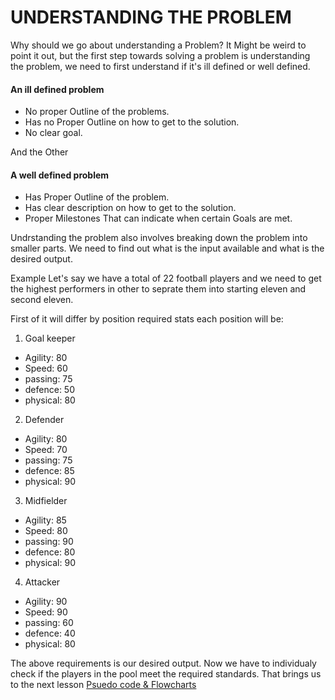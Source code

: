 # UNDERSTANDING THE PROBLEM
Why should we go about understanding a Problem? It Might be weird to point it out, but the first step towards solving a problem is understanding the problem, we need to first understand if it's ill defined or well defined.

  
  #### An ill defined problem 
   - No proper Outline of the problems.
   - Has no Proper Outline on how to get to the solution.
   - No clear goal.

And the Other 

  #### A well defined problem 
   - Has Proper Outline of the problem.
   - Has clear description on how to get to the solution.
   - Proper Milestones That can indicate when certain Goals are met.



Undrstanding the problem also involves breaking down the problem into smaller parts. We need to find out what is the input available and what is the desired output.

Example
Let's say we have a total of 22 football players and we need to get the highest performers in other to seprate them into starting eleven and second eleven.

First of it will differ by position required stats each position will be: 

 1. Goal keeper 
  - Agility: 80
  - Speed: 60
  - passing: 75
  - defence: 50
  - physical: 80


 2. Defender
  - Agility: 80
  - Speed: 70
  - passing: 75
  - defence: 85
  - physical: 90


 3. Midfielder
  - Agility: 85
  - Speed: 80
  - passing: 90
  - defence: 80
  - physical: 90

  4. Attacker
  - Agility: 90
  - Speed: 90
  - passing: 60
  - defence: 40
  - physical: 80


The above requirements is our desired output. Now we have to individualy check if the players in the pool meet the required standards. That brings us to the next lesson [Psuedo code & Flowcharts](../Algorithms/Pseudocode%20and%20Flowchart/pseudocode.md)